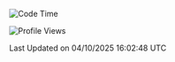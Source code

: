 <!--START_SECTION:waka-->
![Code Time](http://img.shields.io/badge/Code%20Time-3%2C132%20hrs%2034%20mins-blue)

![Profile Views](http://img.shields.io/badge/Profile%20Views-0-blue)


 Last Updated on 04/10/2025 16:02:48 UTC
<!--END_SECTION:waka-->